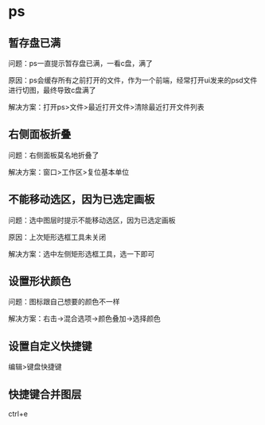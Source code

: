# ps

## 暂存盘已满

问题：ps一直提示暂存盘已满，一看c盘，满了

原因：ps会缓存所有之前打开的文件，作为一个前端，经常打开ui发来的psd文件进行切图，最终导致c盘满了

解决方案：打开ps>文件>最近打开文件>清除最近打开文件列表

## 右侧面板折叠

问题：右侧面板莫名地折叠了

解决方案：窗口>工作区>复位基本单位

## 不能移动选区，因为已选定画板

问题：选中图层时提示不能移动选区，因为已选定画板

原因：上次矩形选框工具未关闭

解决方案：选中左侧矩形选框工具，选一下即可

## 设置形状颜色

问题：图标跟自己想要的颜色不一样

解决方案：右击->混合选项->颜色叠加->选择颜色

## 设置自定义快捷键

编辑>键盘快捷键

## 快捷键合并图层

ctrl+e

